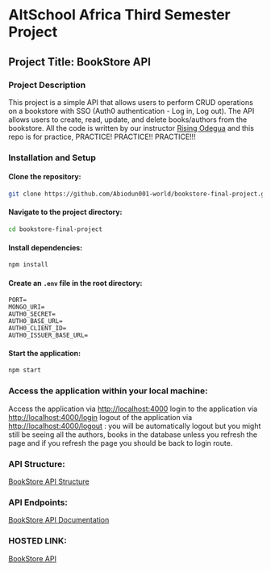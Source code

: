 # AltSchool Africa Third Semester Project

## Project Title: BookStore API

### Project Description

This project is a simple API that allows users to perform CRUD operations on a bookstore with SSO (Auth0 authentication - Log in, Log out). The API allows users to create, read, update, and delete books/authors from the bookstore. All the code is written by our instructor [Rising Odegua](https://www.linkedin.com/in/risingdeveloper/) and this repo is for practice, PRACTICE! PRACTICE!! PRACTICE!!!

### Installation and Setup

#### Clone the repository:

```bash
git clone https://github.com/Abiodun001-world/bookstore-final-project.git
```

#### Navigate to the project directory:

```bash
cd bookstore-final-project
```

#### Install dependencies:

```bash
npm install
```

#### Create an `.env` file in the root directory:

```plaintext
PORT=
MONGO_URI=
AUTH0_SECRET=
AUTH0_BASE_URL=
AUTH0_CLIENT_ID=
AUTH0_ISSUER_BASE_URL=
```

#### Start the application:

```bash
npm start
```
### Access the application within your local machine:
Access the application via [http://localhost:4000](http://localhost:4000)
login to the application via [http://localhost:4000/login](http://localhost:4000/login)
logout of the application via [http://localhost:4000/logout](http://localhost:4000/logout) : you will be automatically logout but you might still be seeing all the authors, books in the database unless you refresh the page and if you refresh the page you should be back to login route.

### API Structure:

[BookStore API Structure](https://hackmd.io/@aiodun001-world/Bk_XlYUdJg)

### API Endpoints:

[BookStore API Documentation](https://documenter.getpostman.com/view/28730642/2sAYX5KNKR)

### HOSTED LINK:
[BookStore API](https://bookstore-final-project-7ko4.onrender.com/)
